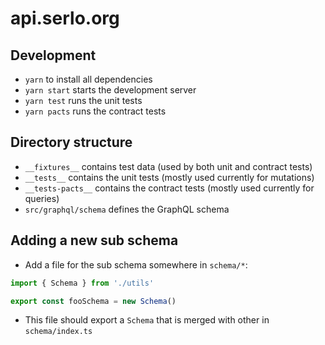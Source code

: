 # api.serlo.org

## Development

- `yarn` to install all dependencies
- `yarn start` starts the development server
- `yarn test` runs the unit tests
- `yarn pacts` runs the contract tests

## Directory structure

- `__fixtures__` contains test data (used by both unit and contract tests)
- `__tests__` contains the unit tests (mostly used currently for mutations)
- `__tests-pacts__` contains the contract tests (mostly used currently for queries)
- `src/graphql/schema` defines the GraphQL schema

## Adding a new sub schema

- Add a file for the sub schema somewhere in `schema/*`:

```typescript
import { Schema } from './utils'

export const fooSchema = new Schema()
```

- This file should export a `Schema` that is merged with other in `schema/index.ts`
